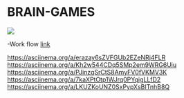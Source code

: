 # BRAIN-GAMES

<a href="https://codeclimate.com/github/chedosaf/frontend-project-lvl1/maintainability"><img src="https://api.codeclimate.com/v1/badges/1de22cec83ebc2124021/maintainability" /></a><br>


-Work flow [link](https://github.com/chedosaf/frontend-project-lvl1/workflows/lint/badge.svg)<br>

https://asciinema.org/a/erazay6sZVFGUb2EZeNRj4FLR <br>
https://asciinema.org/a/Kh2w544CDq5SMp2em9WRG6Uiu <br>
https://asciinema.org/a/PJinzqSrCtS8AmyFV0fVKMV3K <br>
https://asciinema.org/a/7kaXPtOtp1WJrq0PYqigLLfD2 <br>
https://asciinema.org/a/LKUZKoUNZ0SxPypXsBITnhB8Q <br>
